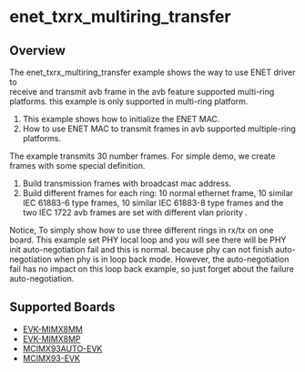# enet_txrx_multiring_transfer

## Overview

The enet_txrx_multiring_transfer example shows the way to use ENET driver to  
 receive and transmit avb frame in the avb feature supported multi-ring platforms.
 this example is only supported in multi-ring platform.

1. This example shows how to initialize the ENET MAC.
2. How to use ENET MAC to transmit frames in avb supported 
multiple-ring platforms.

The example transmits 30 number frames. For simple demo, we create frames with some special definition.
1. Build transmission frames with broadcast mac address.
2. Build different frames for each ring: 10 normal ethernet frame, 10 similar IEC 61883-6 type frames,
10 similar IEC 61883-8 type frames and the two IEC 1722 avb frames are set with different vlan priority .
 
Notice, To simply show how to use three different rings in rx/tx on one board. This example set PHY local loop and you will see there will be PHY init auto-negotiation fail and this is normal. because phy can not finish
auto-negotiation when phy is in loop back mode. However, the auto-negotiation fail has no impact on this loop back example, so just forget about the failure auto-negotiation.

## Supported Boards
- [EVK-MIMX8MM](../../../_boards/evkmimx8mm/driver_examples/enet/txrx_multiring_transfer/example_board_readme.md)
- [EVK-MIMX8MP](../../../_boards/evkmimx8mp/driver_examples/enet/txrx_multiring_transfer/example_board_readme.md)
- [MCIMX93AUTO-EVK](../../../_boards/mcimx93autoevk/driver_examples/enet/txrx_multiring_transfer/example_board_readme.md)
- [MCIMX93-EVK](../../../_boards/mcimx93evk/driver_examples/enet/txrx_multiring_transfer/example_board_readme.md)
